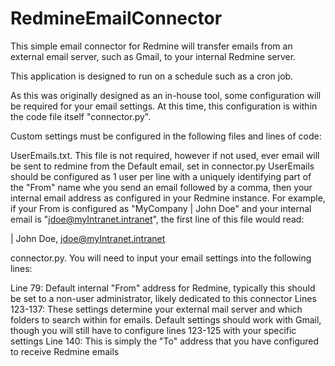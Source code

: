 # RedmineEmailConnector

This simple email connector for Redmine will transfer emails from an external email server, such as Gmail, to your internal Redmine server.

This application is designed to run on a schedule such as a cron job.

As this was originally designed as an in-house tool, some configuration will be required for your email settings. At this time, this configuration is within the code file itself "connector.py".

Custom settings must be configured in the following files and lines of code:

UserEmails.txt. This file is not required, however if not used, ever email will be sent to redmine from the Default email, set in connector.py
UserEmails should be configured as 1 user per line with a uniquely identifying part of the "From" name whe you send an email followed by a comma, then your internal email address as configured in your Redmine instance. For example, if your From is configured as "MyCompany | John Doe" and your internal email is "jdoe@myIntranet.intranet", the first line of this file would read:

| John Doe, jdoe@myIntranet.intranet

connector.py. You will need to input your email settings into the following lines:

Line 79: Default internal "From" address for Redmine, typically this should be set to a non-user administrator, likely dedicated to this connector
Lines 123-137: These settings determine your external mail server and which folders to search within for emails. Default settings should work with Gmail, though you will still have to configure lines 123-125 with your specific settings
Line 140: This is simply the "To" address that you have configured to receive Redmine emails
